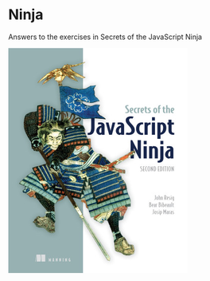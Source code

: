 # Ninja
Answers to the exercises in Secrets of the JavaScript Ninja

![Book Cover](https://github.com/jonathantorres/bookshelf/blob/master/ninja/ninja.jpeg)
